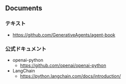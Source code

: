 ## Documents

### テキスト

- https://github.com/GenerativeAgents/agent-book

### 公式ドキュメント

- openai-python
  - https://github.com/openai/openai-python
- LangChain
  - https://python.langchain.com/docs/introduction/
